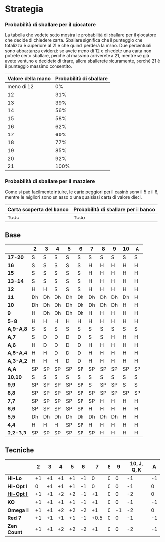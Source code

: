 # Strategia
### Probabilità di sballare per il giocatore

La tabella che vedete sotto mostra le probabilità di sballare per il giocatore che decide di chiedere carta. Sballare significa che il punteggio che totalizza è superiore al 21 e che quindi perderà la mano. Due percentuali sono abbastanza evidenti: se avete meno di 12 e chiedete una carta non potrete certo sballare, perché al massimo arriverete a 21, mentre se già avete ventuno e decidete di tirare, allora sballerete sicuramente, perché 21 è il punteggio massimo consentito. 

|Valore della mano|Probabilità di sballare|
|---|---|
|meno di 12|0%|
|12|31%|
|13|39%|
|14|56%|
|15|58%|
|16|62%|
|17|69%|
|18|77%|
|19|85%|
|20|92%|
|21|100%|
### Probabilità di sballare per il mazziere
Come si può facilmente intuire, le carte peggiori per il casinò sono il 5 e il 6, mentre le migliori sono un asso o una qualsiasi carta di valore dieci. 

|Carta scoperta del banco|Probabilità di sballare per il banco|
|---|---|
|Todo|Todo|
## Base
|       | 2 | 3 | 4 | 5 | 6 | 7 | 8 | 9 | 10 |A |
|-------|----|----|----|----|----|----|----|----|----|----|
| **17-20** | S | S | S | S | S | S | S |  S |  S |  S |
|  **16**   | S | S | S | S | S | H | H | H | H | H |
|  **15**   | S | S | S | S | S | H | H |  H | H |  H |
| **13-14** | S | S | S | S | S | H | H |  H |  H |  H |
|  **12**   | H | H | S | S | S | H | H |  H |  H |  H |
|  **11**   | Dh | Dh | Dh | Dh | Dh | Dh | Dh | Dh | Dh |  H |
|  **10**   | Dh | Dh | Dh | Dh | Dh | Dh | Dh | Dh |  H |  H |
|   **9**   | H | Dh | Dh | Dh | Dh | H |  H |  H |  H |  H |
|  **5-8**  | H | H | H | H | H | H | H |  H |  H |  H |
|**A,9-A,8**|S|S|S|S|S|S|S|S|S|S|
|**A,7**|S|D|D|D|D|S|S|H|H|H|
|**A,6**|H|D|D|D|D|H|H|H|H|H|
|**A,5-A,4**|H|H|D|D|D|H|H|H|H|H|
|**A,3-A,2**|H|H|H|D|D|H|H|H|H|H|
|  **A,A**  | SP | SP | SP | SP | SP | SP | SP | SP | SP | SP |
| **10,10** |  S |  S |  S |  S |  S |  S |  S |  S |  S |  S |
|  **9,9**  | SP | SP | SP | SP | SP |  S | SP | SP |  S |  S |
|  **8,8**  | SP | SP | SP | SP | SP | SP | SP | SP | SP | SP |
|  **7,7**  | SP | SP | SP | SP | SP | SP |  H |  H |  H |  H |
|  **6,6**  | SP | SP | SP | SP | SP |  H |  H |  H |  H |  H |
|  **5,5**  | Dh | Dh | Dh | Dh | Dh | Dh | Dh | Dh |  H |  H |
|  **4,4**  |  H |  H |  H | SP | SP |  H |  H |  H |  H |  H |
|**2,2-3,3**| SP | SP | SP | SP | SP | SP |  H |  H |  H |  H |
## Tecniche
|   | 2 | 3 | 4 | 5 | 6 | 7 | 8 | 9 | 10, J, Q, K | A |
|---|---|---|---|---|---|---|---|---|---|---|
| **Hi-Lo** | +1 | +1 | +1 | +1 | +1 | 0 | 0 | 0 | -1 | -1 |
| **Hi-Opt I** | 0 | +1 | +1 | +1 | +1 | 0 | 0 | 0 | -1 | 0 |
| [**Hi-Opt II**](https://github.com/federico123579/BlackJackBuster/edit/master/docs/Hi-OptII.md) | +1 | +1 | +2 | +2 | +1 | +1 | 0 | 0 | -2 | 0 |
| **KO** | +1 | +1 | +1 | +1 | +1 | +1 | 0 | 0 | -1 | -1 |
| **Omega II** | +1 | +1 | +2 | +2 | +2 | +1 | 0 | -1 | -2 | 0 |
| **Red 7** | +1 | +1 | +1 | +1 | +1 | +0.5 | 0 | 0 | -1 | -1 |
| **Zen Count** | +1 | +1 | +2 | +2 | +2 | +1 | 0 | 0 | -2 | -1 |
